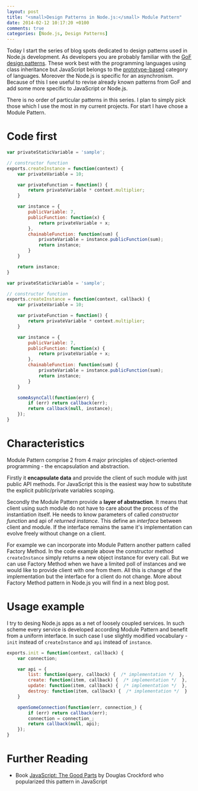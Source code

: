 ```yaml
---
layout: post
title: "<small>Design Patterns in Node.js:</small> Module Pattern"
date: 2014-02-12 10:17:20 +0100
comments: true
categories: [Node.js, Design Patterns]
---
```


Today I start the series of blog spots dedicated to design patterns used in Node.js development. As developers you are probably familiar with the [GoF design patterns](http://sourcemaking.com/design_patterns). These work best with the programming languages using class inheritance but JavaScript belongs to the [prototype-based](http://en.wikipedia.org/wiki/Prototype-based_programming) category of languages. Moreover the Node.js is specific for an asynchronism. Because of this I see useful to revise already known patterns from GoF and add some more specific to JavaScript or Node.js. 

There is no order of particular patterns in this series. I plan to simply pick those which I use the most in my current projects. For start I have chose a Module Pattern.

# Code first

```javascript Synchronous version
var privateStaticVariable = 'sample';

// constructor function
exports.createInstance = function(context) {
    var privateVariable = 10;

    var privateFunction = function() {
        return privateVariable * context.multiplier;           
    }

    var instance = {
        publicVariable: 7,
        publicFunction: function(x) {
            return privateVariable + x;
        },
        chainableFunction: function(sum) {
            privateVariable = instance.publicFunction(sum);
            return instance;
        }
    }

    return instance;
}
```


```javascript Asynchronous version with callback
var privateStaticVariable = 'sample';

// constructor function
exports.createInstance = function(context, callback) {
    var privateVariable = 10;

    var privateFunction = function() {
        return privateVariable * context.multiplier;           
    }

    var instance = {
        publicVariable: 7,
        publicFunction: function(x) {
            return privateVariable + x;
        },
        chainableFunction: function(sum) {
            privateVariable = instance.publicFunction(sum);
            return instance;
        }
    }

    someAsyncCall(function(err) {
        if (err) return callback(err);
        return callback(null, instance);
    });
}
```

# Characteristics
Module Pattern comprise 2 from 4 major principles of object-oriented programming - the encapsulation and abstraction.

Firstly it **encapsulate data** and provide the client of such module with just public API methods. For JavaScript this is the easiest way how to substitute the explicit public/private variables scoping. 

Secondly the Module Pattern provide a **layer of abstraction**. It means that client using such module do not have to care about the process of the instantiation itself. He needs to know parameters of called *constructor function* and api of *returned instance*. This define an *interface* between client and module. If the interface remains the same it's implementation can evolve freely without change on a client.

For example we can incorporate into Module Pattern another pattern called Factory Method. In the code example above the constructor method `createInstance` simply returns a new object instance for every call. But we can use Factory Method when we have a limited poll of instances and we would like to provide client with one from them. All this is change of the implementation but the interface for a client do not change. More about Factory Method pattern in Node.js you will find in a next blog post.

# Usage example
I try to desing Node.js apps as a net of loosely coupled services. In such scheme every service is developed according Module Pattern and benefit from a uniform interface. In such case I use slightly modified vocabulary - `init` instead of `createInstance` and `api` instead of `instance`.

```javascript
exports.init = function(context, callback) {
    var connection;

    var api = {
        list: function(query, callback) {  /* implementation */  },
        create: function(item, callback) {  /* implementation */  },
        update: function(item, callback) {  /* implementation */  },
        destroy: function(item, callback) {  /* implementation */  }
    }

    openSomeConnection(function(err, connection_) {
        if (err) return callback(err);
        connection = connection_;
        return callback(null, api);
    });
}

```


# Further Reading 
- Book [JavaScript: The Good Parts](http://www.amazon.com/JavaScript-Good-Parts-Douglas-Crockford/dp/0596517742) by Douglas Crockford who popularized this pattern in JavaScript
